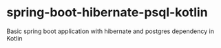 # spring-boot-hibernate-psql-kotlin
Basic spring boot application with hibernate and postgres dependency in Kotlin
